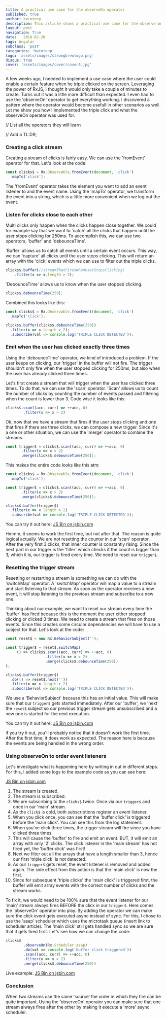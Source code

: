 ```yaml
---
title: A practical use case for the observeOn operator
published: true
author: kwintenp
description: This article shows a practical use case for the observe on operator
layout: post
navigation: True
date:   2018-02-20
tags: Angular
subclass: 'post'
categories: 'kwintenp'
logo: 'assets/images/strongbrewlogo.png'
disqus: true
cover: 'assets/images/cover/cover4.jpg'
---
```

A few weeks ago, I needed to implement a use case where the user could enable a certain feature when he triple clicked on the screen. Leveraging the power of RxJS, I thought it would only take a couple of minutes to create. Turns out it was a little more difficult than expected. I even had to use the 'observeOn' operator to get everything working. I discovered a pattern where the operator would become usefull in other scenarios as well. Let me show you how I implemented the triple click and what the observeOn operator was used for.

// List all the operators they will learn

// Add a TL:DR;

### Creating a click stream

Creating a stream of clicks is fairly easy. We can use the 'fromEvent' operator for that. Let's look at the code:

```typescript
const clicks$ = Rx.Observable.fromEvent(document, 'click')
  .mapTo('click');
```

The 'fromEvent' operator takes the element you want to add an event listener to and the event name. Using the 'mapTo' operator, we transform the event into a string, which is a little more convenient when we log out the event.

### Listen for clicks close to each other

Multi clicks only happen when the clicks happen close together. We could for example say that we want to 'catch' all the clicks that happen until the user stops clicking for 250ms. To accomplish this, we can use two operators, 'buffer' and 'debounceTime'. 

'Buffer' allows us to catch all events until a certain event occurs. This way, we can 'capture' all clicks until the user stops clicking. This will return an array with the 'click' events which we can use to filter out the triple clicks.

```typescript
clicks$.buffer(//streamThatFiresWhenUserStopsClicking)
	.filter(x => x.length > 2);
```

'DebounceTime' allows us to know when the user stopped clicking. 

```typescript
clicks$.debounceTime(250);
```
Combined this looks like this:

```typescript
const clicks$ = Rx.Observable.fromEvent(document, 'click')
  .mapTo('click');

clicks$.buffer(clicks$.debounceTime(250))
  .filter(x => x.length > 2);
  .subscribe(val => console.log('TRIPLE CLICK DETECTED'));
```

### Emit when the user has clicked exactly three times

Using the 'debounceTime' operator, we kind of introduced a problem. If the user keeps on clicking, our 'trigger' in the buffer will not fire. The trigger shouldn't only fire when the user stopped clicking for 250ms, but also when the user has already clicked three times.

Let's first create a stream that will trigger when the user has clicked three times. To do that, we can use the 'scan' operator. 'Scan' allows us to count the number of clicks by counting the number of events passed and filtering when the count is lower than 3. Code wise it looks like this:

```typescript
clicks$.scan((acc, curr) => ++acc, 0)
		.filter(x => x > 2)
```

Ok, now that we have a stream that fires if the user stops clicking and one that fires if there are three clicks, we can compose a new trigger. Since it's a one or other situation, we can use the 'merge' operator to combine the streams.


```typescript
const trigger$ = clicks$.scan((acc, curr) => ++acc, 0)
       .filter(x => x > 2)
       .merge(clicks$.debounceTime(250));
```

This makes the entire code looks like this atm:

```typescript 
const clicks$ = Rx.Observable.fromEvent(document, 'click')
  .mapTo('click');

const trigger$ = clicks$.scan((acc, curr) => ++acc, 0)
       .filter(x => x > 2)
       .merge(clicks$.debounceTime(250));

clicks$.buffer(trigger$)
  .filter(x => x.length > 2)
  .subscribe(val => console.log('TRIPLE CLICK DETECTED'));
```

You can try it out here:
<a class="jsbin-embed" href="http://jsbin.com/cakigif/embed?js,console,output">JS Bin on jsbin.com</a><script src="http://static.jsbin.com/js/embed.min.js?4.1.2"></script>

Hmmm, it seems to work the first time, but not after that. The reason is quite logical actually. We are not resetting the counter in our 'scan' operator. After the very first 3 clicks, that inner counter is constantly rising. Since the next part in our trigger is the 'filter' which checks if the count is bigger than 3, which it is, our trigger is fired every time. We need to reset our `trigger$`.

### Resetting the trigger stream
Resetting or restarting a stream is something we can do with the 'switchMap' operator. A 'switchMap' operator will map a value to a stream and start listening to that stream. As soon as the operator receives a new event, it will stop listening to the previous stream and subscribe to a new one.

Thinking about our example, we want to reset our stream every time the 'buffer' has fired because this is the moment the user either stopped clicking or clicked 3 times. We need to create a stream that fires on those events. Since this creates some circular dependencies we will have to use a subject for that. Let's look at the code:

```typescript
const reset$ = new Rx.BehaviorSubject('');

const trigger$ = reset$.switchMap(
     () => clicks$.scan((acc, curr) => ++acc, 0)
                  .filter(x => x > 2)
                  .merge(clicks$.debounceTime(250))
);

clicks$.buffer(trigger$)
  .do(() => reset$.next(''))
  .filter(x => x.length > 2)
  .subscribe(val => console.log('TRIPLE CLICK DETECTED'));
```

We use a 'BehaviorSubject' because this has an initial value. This will make sure that our `trigger$` gets started immediately. After our 'buffer', we 'next' the `reset$` subject so our previous trigger stream gets unsubscribed and a new one is started for the next execution.

You can try it out here: 
<a class="jsbin-embed" href="http://jsbin.com/yehoyen/embed?js,console,output">JS Bin on jsbin.com</a><script src="http://static.jsbin.com/js/embed.min.js?4.1.2"></script>

If you try it out, you'll probably notice that it doesn't work the first time. After the first time, it does work as expected. The reason here is because the events are being handled in the wrong order.

### Using observeOn to order event listeners

Let's investigate what is happening here by writing in out in different steps. For this, I added some logs to the example code as you can see here: 

<a class="jsbin-embed" href="http://jsbin.com/femezop/embed?js,console,output">JS Bin on jsbin.com</a><script src="http://static.jsbin.com/js/embed.min.js?4.1.2"></script>

1. The stream is created.
2. The stream is subscribed.
3. We are subscribing to the `clicks$` twice. Once via our `trigger$` and once in our 'main' stream.
4. As the `click$` is cold, both subscriptions register an event listener.
5. When you click once, you can see that the 'buffer click' is triggered before the 'main click'. You can see this from the log statement. 
6. When you've click three times, the trigger stream will fire since you have clicked three times.
7. This will cause the 'buffer' to fire and emit an event. BUT, it will emit an array with only '2' clicks. The click listener in the 'main stream' has not fired yet, the 'buffer click' was first!
8. Next we filter out all the arrays that have a length smaller than 3, hence our first 'triple click' is not detected.
9. As our `trigger$` gets reset, the event listener is removed and added again. The side effect from this action is that the 'main click' is now the first.
10. Since for subsequent 'triple clicks' the 'main click' is triggered first, the buffer will emit array events with the correct number of clicks and the stream works.

To fix it, we would need to be 100% sure that the event listener for our 'main' stream always fires BEFORE the click in our `trigger$`. Here comes the 'observeOn' operator into play. By adding the operator we can make sure the click event gets executed async instead of sync. For this, I chose to use the 'asap' scheduler which uses the microtask queue (insert link to scheduler article). The 'main click' still gets handled sync so we are sure that it gets fired first. Let's see how we can change the code:

```typescript 
clicks$
        .observeOn(Rx.Scheduler.asap)
        .do(val => console.log('buffer click triggered'))
        .scan((acc, curr) => ++acc, 0)
        .filter(x => x > 2)
        .merge(clicks$.debounceTime(250))
````

Live example:
<a class="jsbin-embed" href="http://jsbin.com/hikejab/embed?js,console,output">JS Bin on jsbin.com</a><script src="http://static.jsbin.com/js/embed.min.js?4.1.2"></script>

### Conclusion
When two streams use the same 'source' the order in which they fire can be quite important. Using the 'observeOn' operator you can make sure that one stream always fires after the other by making it execute a 'more' async scheduler.








